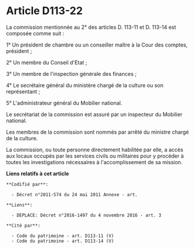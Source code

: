 # Article D113-22

La commission mentionnée au 2° des articles D. 113-11 et D. 113-14 est composée comme suit : 

1° Un président de chambre ou un conseiller maître à la Cour des comptes, président ; 

2° Un membre du Conseil d'Etat ; 

3° Un membre de l'inspection générale des finances ; 

4° Le secrétaire général du ministère chargé de la culture ou son représentant ; 

5° L'administrateur général du Mobilier national. 

Le secrétariat de la commission est assuré par un inspecteur du Mobilier national. 

Les membres de la commission sont nommés par arrêté du ministre chargé de la culture. 

La commission, ou toute personne directement habilitée par elle, a accès aux locaux occupés par les services civils ou
militaires pour y procéder à toutes les investigations nécessaires à l'accomplissement de sa mission.

**Liens relatifs à cet article**

	**Codifié par**:

	  - Décret n°2011-574 du 24 mai 2011 Annexe - art.

	**Liens**:

	  - DEPLACE: Décret n°2016-1497 du 4 novembre 2016 - art. 3

	**Cité par**:

	  - Code du patrimoine - art. D113-11 (V)
	  - Code du patrimoine - art. D113-14 (V)
